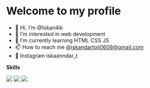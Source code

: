 # Welcome to my profile

- 👋 Hi, I’m @Iskan4ik
- 👀 I’m interested in web development
- 🌱 I’m currently learning HTML CSS JS
- 📫 How to reach me @iskandartoji0609@gmail.com  
- 📸 Instagram iskaanndar_t

<b>Skills</b>

<img src="https://img.shields.io/badge/HTML-24292F?style=for-the-badge&logo=HTML5&logoColor="/> <img src="https://img.shields.io/badge/CSS-24292F?style=for-the-badge&logo=CSS3&logoColor="/> <img src="https://img.shields.io/badge/JavaScript-24292F?style=for-the-badge&logo=JavaScript&logoColor="/>

